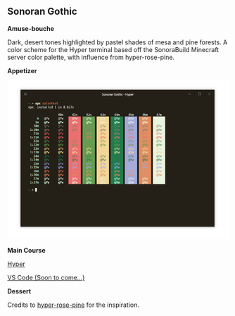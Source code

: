 ## Sonoran Gothic


**Amuse-bouche**

Dark, desert tones highlighted by pastel shades of mesa and pine forests. A color scheme for the Hyper terminal based off the SonoraBuild Minecraft server color palette, with influence from hyper-rose-pine.

**Appetizer**

![Preview](images/preview.png)

**Main Course**

[Hyper](https://www.npmjs.com/package/hyper-sonoran-gothic)

[VS Code (Soon to come...)]()

**Dessert**

Credits to [hyper-rose-pine](https://github.com/fvrests/hyper-rose-pine) for the inspiration.


